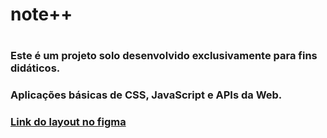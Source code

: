 <h1>note++<h1>

<h3>Este é um projeto solo desenvolvido exclusivamente para fins didáticos.</h3>
<h3> Aplicações básicas de CSS, JavaScript e APIs da Web.</h3> 
<h3><a href="https://www.figma.com/file/K0HJmGUxEBIurEVmCVSFy4/Untitled?node-id=4%3A85">Link do layout no figma</a></h3>

